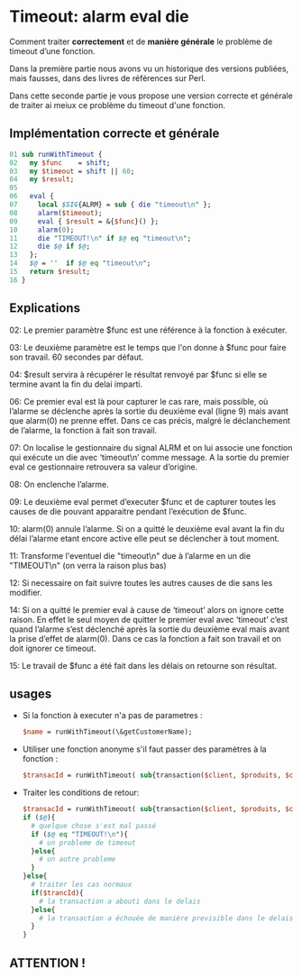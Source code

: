 # Timeout: alarm eval die
Comment traiter **correctement** et de **manière générale** le problème de timeout d’une fonction.

Dans la première partie nous avons vu un historique des versions publiées, mais fausses, dans des livres de références sur Perl.

Dans cette seconde partie je vous propose une version correcte et générale de traiter ai meiux ce problème du timeout d'une fonction.



## Implémentation correcte et générale

```Perl
01 sub runWithTimeout {
02   my $func    = shift;
03   my $timeout = shift || 60;
04   my $result;
05
06   eval {
07     local $SIG{ALRM} = sub { die "timeout\n" };
08     alarm($timeout);
09     eval { $result = &{$func}() };
10     alarm(0);
11     die "TIMEOUT!\n" if $@ eq "timeout\n";
12     die $@ if $@;
13   };
14   $@ = ''  if $@ eq "timeout\n";
15   return $result;
16 }
```
## Explications

02: Le premier paramètre $func est une référence à la fonction à exécuter.

03: Le deuxième paramètre est le temps que l'on donne à $func pour faire son travail. 60 secondes par défaut.
 
04: $result servira à récupérer le résultat renvoyé par $func si elle se termine avant la fin du delai imparti.

06: Ce premier eval est là pour capturer le cas rare, mais possible, où l’alarme se déclenche après la sortie du deuxième eval (ligne 9) mais avant que alarm(0) ne prenne effet. Dans ce cas précis, malgré le déclanchement de l’alarme, la fonction à fait son travail.

07: On localise le gestionnaire du signal ALRM et on lui associe une fonction qui exécute un die avec  ‘timeout\n’ comme message. A la sortie du premier eval ce gestionnaire retrouvera sa valeur d’origine.

08: On enclenche l’alarme.

09: Le deuxième eval permet d’executer $func et de capturer toutes les causes de die pouvant apparaitre pendant l’exécution de $func.

10: alarm(0) annule l’alarme. Si on a quitté le deuxième eval avant la fin du délai l’alarme etant encore active elle peut se déclencher à tout moment.

11: Transforme l'eventuel die "timeout\n" due à l’alarme en un die "TIMEOUT\n" (on verra la raison plus bas)

12: Si necessaire on fait suivre toutes les autres causes de die sans les modifier.

14: Si on a quitté le premier eval à cause de ‘timeout’ alors on ignore cette raison. En effet le seul moyen de quitter le premier eval avec ‘timeout’ c’est quand l’alarme s’est déclenché après la sortie du deuxième eval mais avant la prise d’effet de alarm(0).  Dans ce cas la fonction a fait son travail et on doit ignorer ce timeout.

15: Le travail de $func a été fait dans les délais on retourne son résultat.


## usages

* Si la fonction à executer n'a pas de parametres :
  ```Perl
  $name = runWithTimeout(\&getCustomerName);
  ```

* Utiliser une fonction anonyme s'il faut passer des paramètres à la fonction :
  ```Perl
  $transacId = runWithTimeout( sub{transaction($client, $produits, $cb)}, 10*60);
  ```

* Traiter les conditions de retour:
  ```Perl
  $transacId = runWithTimeout( sub{transaction($client, $produits, $cb)}, 10*60);
  if ($@){
    # quelque chose s'est mal passé
    if ($@ eq "TIMEOUT!\n"){
      # un probleme de timeout
    }else{
      # un autre probleme
    }
  }else{
    # traiter les cas normaux
    if($trancId){
      # la transaction a abouti dans le delais
    }else{
      # la transaction a échouée de manière previsible dans le delais
    }
  }
  ```

## ATTENTION !


